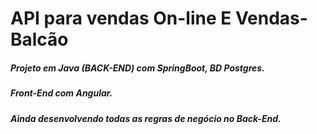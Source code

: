 # API para vendas On-line E Vendas-Balcão
##### Projeto em Java (BACK-END) com SpringBoot, BD Postgres.
##### Front-End com Angular.
##### Ainda desenvolvendo todas as regras de negócio no Back-End.

